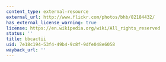 ```yaml
---
content_type: external-resource
external_url: http://www.flickr.com/photos/bhb/82184432/
has_external_license_warning: true
license: https://en.wikipedia.org/wiki/All_rights_reserved
status: ''
title: bbcactii
uid: 7e18c194-53f4-49b4-9c8f-9dfe048e6058
wayback_url: ''
---
```

